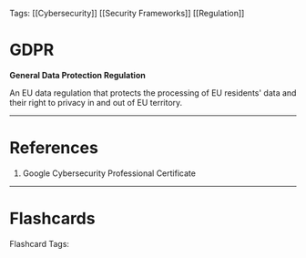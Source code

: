 Tags: [[Cybersecurity]] [[Security Frameworks]] [[Regulation]]
# GDPR

**General Data Protection Regulation**

An EU data regulation that protects the processing of EU residents' data and their right to privacy in and out of EU territory.

---
# References

1. Google Cybersecurity Professional Certificate

---
# Flashcards

Flashcard Tags: 